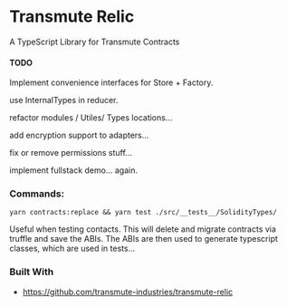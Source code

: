 # Transmute Relic

A TypeScript Library for Transmute Contracts

#### TODO

Implement convenience interfaces for Store + Factory.

use InternalTypes in reducer.

refactor modules / Utiles/ Types locations...

add encryption support to adapters...

fix or remove permissions stuff...

implement fullstack demo... again.

### Commands:

`yarn contracts:replace && yarn test ./src/__tests__/SolidityTypes/`

Useful when testing contacts. This will delete and migrate contracts via truffle and save the ABIs. 
The ABIs are then used to generate typescript classes, which are used in tests...


### Built With 
- https://github.com/transmute-industries/transmute-relic
  